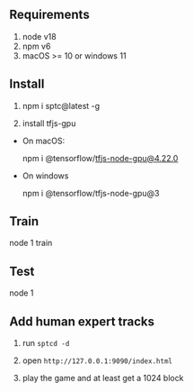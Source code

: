 ## Requirements

1. node v18
2. npm v6
3. macOS >= 10 or windows 11


## Install

1. npm i sptc@latest -g

2. install tfjs-gpu

  - On macOS:

    npm i @tensorflow/tfjs-node-gpu@4.22.0

  - On windows

    npm i @tensorflow/tfjs-node-gpu@3

## Train

node 1 train

## Test

node 1

## Add human expert tracks

1. run `sptcd -d`

2. open `http://127.0.0.1:9090/index.html`

3. play the game and at least get a 1024 block
